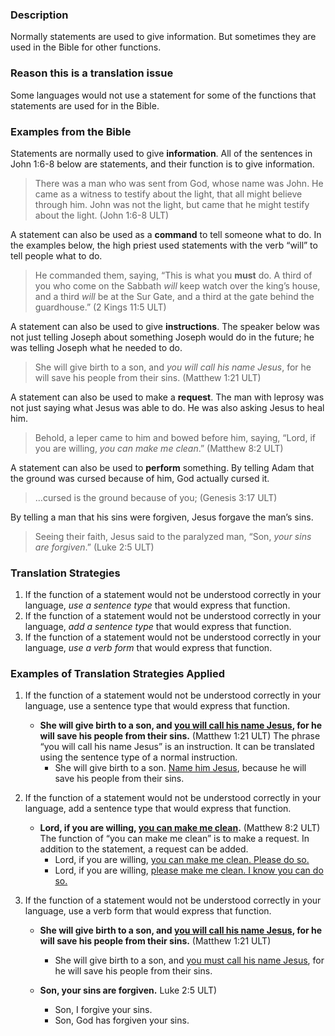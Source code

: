 
### Description

Normally statements are used to give information. But sometimes they are used in the Bible for other functions.

### Reason this is a translation issue

Some languages would not use a statement for some of the functions that statements are used for in the Bible.

### Examples from the Bible

Statements are normally used to give **information**. All of the sentences in John 1:6-8 below are statements, and their function is to give information.

> There was a man who was sent from God, whose name was John. He came as a witness to testify about the light, that all might believe through him. John was not the light, but came that he might testify about the light. (John 1:6-8 ULT)

A statement can also be used as a **command** to tell someone what to do. In the examples below, the high priest used statements with the verb “will” to tell people what to do.

> He commanded them, saying, “This is what you **must** do. A third of you who come on the Sabbath _will_ keep watch over the king’s house, and a third _will_ be at the Sur Gate, and a third at the gate behind the guardhouse.” (2 Kings 11:5 ULT)

A statement can also be used to give **instructions**. The speaker below was not just telling Joseph about something Joseph would do in the future; he was telling Joseph what he needed to do.

> She will give birth to a son, and _you will call his name Jesus_, for he will save his people from their sins. (Matthew 1:21 ULT)

A statement can also be used to make a **request**. The man with leprosy was not just saying what Jesus was able to do. He was also asking Jesus to heal him.

> Behold, a leper came to him and bowed before him, saying, “Lord, if you are willing, _you can make me clean_.” (Matthew 8:2 ULT)

A statement can also be used to **perform** something. By telling Adam that the ground was cursed because of him, God actually cursed it.

> …cursed is the ground because of you; (Genesis 3:17 ULT)

By telling a man that his sins were forgiven, Jesus forgave the man’s sins.

> Seeing their faith, Jesus said to the paralyzed man, “Son, _your sins are forgiven_.”  (Luke 2:5 ULT)

### Translation Strategies

1. If the function of a statement would not be understood correctly in your language, _use a sentence type_ that would express that function.
1. If the function of a statement would not be understood correctly in your language, _add a sentence type_ that would express that function.
1. If the function of a statement would not be understood correctly in your language, _use a verb form_ that would express that function.

### Examples of Translation Strategies Applied

1. If the function of a statement would not be understood correctly in your language, use a sentence type that would express that function.

    * **She will give birth to a son, and <u>you will call his name Jesus</u>, for he will save his people from their sins.** (Matthew 1:21 ULT) The phrase “you will call his name Jesus” is an instruction. It can be translated using the sentence type of a normal instruction.
        * She will give birth to a son. <u>Name him Jesus</u>, because he will save his people from their sins.

1. If the function of a statement would not be understood correctly in your language, add a sentence type that would express that function.

    * **Lord, if you are willing, <u>you can make me clean</u>.** (Matthew 8:2 ULT) The function of “you can make me clean” is to make a request. In addition to the statement, a request can be added.
        * Lord, if you are willing, <u>you can make me clean. Please do so.</u> 
        * Lord, if you are willing, <u>please make me clean. I know you can do so.</u> 

1. If the function of a statement would not be understood correctly in your language, use a verb form that would express that function.

    * **She will give birth to a son, and <u>you will call his name Jesus</u>, for he will save his people from their sins.** (Matthew 1:21 ULT)
        * She will give birth to a son, and <u>you must call his name Jesus</u>, for he will save his people from their sins.

    * **Son, your sins are forgiven.** Luke 2:5 ULT)
        * Son, I forgive your sins.
        * Son, God has forgiven your sins.

